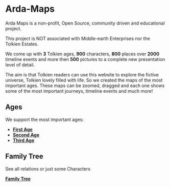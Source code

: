 # Arda-Maps

Arda Maps is a non-profit, Open Source, community driven and educational project.

This project is NOT associated with Middle-earth Enterprises nor the Tolkien Estates.

We come up with **3** Tolkien ages, **900** characters, **800** places over **2000** timeline events and more then **500** pictures to a complete new presentation level of detail.

The aim is that Tolkien readers can use this website to explore the fictive universe, Tolkien lovely filled with life. So we created the maps of the most important ages. These maps can be zoomed, dragged and each one shows some of the most important journeys, timeline events and much more!

Ages
---
We support the most important ages:

- [**First Age**](http://arda-maps.org/ages/first/)
- [**Second Age**](http://arda-maps.org/ages/second/)
- [**Third Age**](http://arda-maps.org/ages/third/)

Family Tree
---
See all relations or just some Characters

[**Family Tree**](http://arda-maps.org/familytree/)
